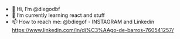 - 👋 Hi, I’m @diegodbf
- 🌱 I’m currently learning react and stuff
- 📫 How to reach me: @bdiegof - INSTAGRAM  and Linkedin https://www.linkedin.com/in/di%C3%AAgo-de-barros-760541257/
                       

